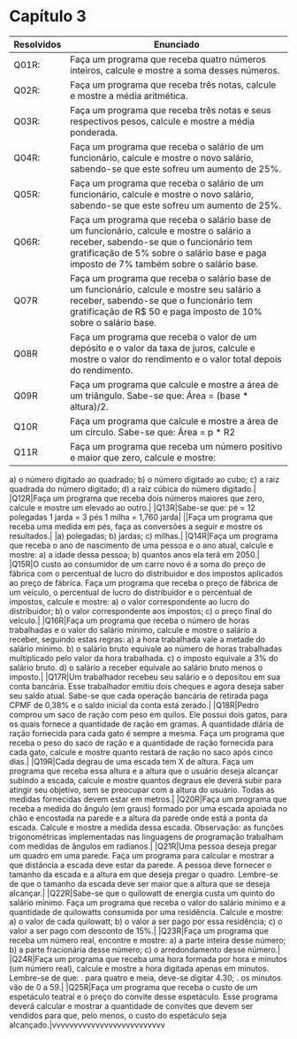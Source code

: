 # Capítulo 3
| Resolvidos | Enunciado |
|------------|-----------|
| Q01R: |Faça um programa que receba quatro números inteiros, calcule e mostre a soma desses números.|
| Q02R: |Faça um programa que receba três notas, calcule e mostre a média aritmética.|
| Q03R: |Faça um programa que receba três notas e seus respectivos pesos, calcule e mostre a média ponderada.|
| Q04R: |Faça um programa que receba o salário de um funcionário, calcule e mostre o novo salário, sabendo-se que este sofreu um aumento de 25%.|
|Q05R: |Faça um programa que receba o salário de um funcionário, calcule e mostre o novo salário, sabendo-se que este sofreu um aumento de 25%.|
|Q06R: |Faça um programa que receba o salário base de um funcionário, calcule e mostre o salário a receber, sabendo-se que o funcionário tem gratificação de 5% sobre o salário base e paga imposto de 7% também sobre o salário base.|
|Q07R|Faça um programa que receba o salário base de um funcionário, calcule e mostre seu salário a receber, sabendo-se que o funcionário tem gratificação de R$ 50 e paga imposto de 10% sobre o salário base.|
|Q08R|Faça um programa que receba o valor de um depósito e o valor da taxa de juros, calcule e mostre o valor do rendimento e o valor total depois do rendimento.|
|Q09R|Faça um programa que calcule e mostre a área de um triângulo. Sabe-se que: Área = (base * altura)/2.|
|Q10R|Faça um programa que calcule e mostre a área de um círculo. Sabe-se que: Área = p * R2|
|Q11R|Faça um programa que receba um número positivo e maior que zero, calcule e mostre:
a) o número digitado ao quadrado;
b) o número digitado ao cubo;
c) a raiz quadrada do número digitado;
d) a raiz cúbica do número digitado.|
|Q12R|Faça um programa que receba dois números maiores que zero, calcule e mostre um elevado ao outro.|
|Q13R|Sabe-se que:
pé = 12 polegadas
1 jarda = 3 pés
1 milha = 1,760 jarda|
||Faça um programa que receba uma medida em pés, faça as conversões a seguir e mostre os resultados.|
|a) polegadas;
b) jardas;
c) milhas.|
|Q14R|Faça um programa que receba o ano de nascimento de uma pessoa e o ano atual, calcule e mostre:
a) a idade dessa pessoa;
b) quantos anos ela terá em 2050.|
|Q15R|O custo ao consumidor de um carro novo é a soma do preço de fábrica com o percentual de lucro do distribuidor e dos impostos aplicados ao preço de fábrica. Faça um programa que receba o preço de fábrica de um veículo, o percentual de lucro do distribuidor e o percentual de impostos, calcule e mostre:
a) o valor correspondente ao lucro do distribuidor;
b) o valor correspondente aos impostos;
c) o preço final do veículo.|
|Q16R|Faça um programa que receba o número de horas trabalhadas e o valor do salário mínimo, calcule e mostre o salário a receber, seguindo estas regras:
a) a hora trabalhada vale a metade do salário mínimo.
b) o salário bruto equivale ao número de horas trabalhadas multiplicado pelo valor da hora trabalhada.
c) o imposto equivale a 3% do salário bruto.
d) o salário a receber equivale ao salário bruto menos o imposto.|
|Q17R|Um trabalhador recebeu seu salário e o depositou em sua conta bancária. Esse trabalhador emitiu dois cheques e agora deseja saber seu saldo atual. Sabe-se que cada operação bancária de retirada paga CPMF de 0,38% e o saldo inicial da conta está zerado.|
|Q18R|Pedro comprou um saco de ração com peso em quilos. Ele possui dois gatos, para os quais fornece a quantidade de ração em gramas. A quantidade diária de ração fornecida para cada gato é sempre a mesma. Faça um programa que receba o peso do saco de ração e a quantidade de ração fornecida para cada gato, calcule e mostre quanto restará de ração no saco após cinco dias.|
|Q19R|Cada degrau de uma escada tem X de altura. Faça um programa que receba essa altura e a altura que o usuário deseja alcançar subindo a escada, calcule e mostre quantos degraus ele deverá subir para atingir seu objetivo, sem se preocupar com a altura do usuário. Todas as medidas fornecidas devem estar em metros.|
|Q20R|Faça um programa que receba a medida do ângulo (em graus) formado por uma escada apoiada no chão e encostada na parede e a altura da parede onde está a ponta da escada. Calcule e mostre a medida dessa escada. Observação: as funções trigonométricas implementadas nas linguagens de programação trabalham com medidas de ângulos em radianos.|
|Q21R|Uma pessoa deseja pregar um quadro em uma parede. Faça um programa para calcular e mostrar a que distância a escada deve estar da parede. A pessoa deve fornecer o tamanho da escada e a altura em que deseja pregar o quadro. Lembre-se de que o tamanho da escada deve ser maior que a altura que se deseja alcançar.|
|Q22R|Sabe-se que o quilowatt de energia custa um quinto do salário mínimo. Faça um programa que receba o valor do salário mínimo e a quantidade de quilowatts consumida por uma residência. Calcule e mostre:
a) o valor de cada quilowatt;
b) o valor a ser pago por essa residência;
c) o valor a ser pago com desconto de 15%.|
|Q23R|Faça um programa que receba um número real, encontre e mostre:
a) a parte inteira desse número;
b) a parte fracionária desse número;
c) o arredondamento desse número.|
|Q24R|Faça um programa que receba uma hora formada por hora e minutos (um número real), calcule e mostre a hora digitada apenas em minutos. Lembre-se de que:
. para quatro e meia, deve-se digitar 4.30;
. os minutos vão de 0 a 59.|
|Q25R|Faça um programa que receba o custo de um espetáculo teatral e o preço do convite desse espetáculo. Esse programa deverá calcular e mostrar a quantidade de convites que devem ser vendidos para que, pelo menos, o custo do espetáculo seja alcançado.|vvvvvvvvvvvvvvvvvvvvvvvvvv
